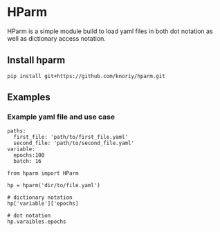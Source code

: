 # HParm

HParm is a simple module build to load yaml files in both dot notation as well as dictionary access notation.

## Install hparm
```
pip install git+https://github.com/knoriy/hparm.git
```

## Examples

### Example yaml file and use case
```
paths:
  first_file: 'path/to/first_file.yaml'
  second_file: 'path/to/second_file.yaml'
variable:
  epochs:100
  batch: 16

```

```
from hparm import HParm

hp = hparm('dir/to/file.yaml')

# dictionary notation
hp['variable']['epochs]

# dot notation
hp.varaibles.epochs

```